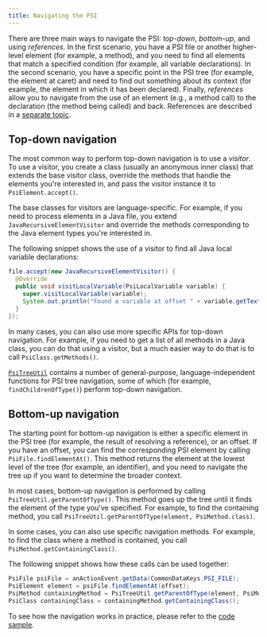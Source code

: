 ```yaml
---
title: Navigating the PSI
---
```

<!-- Copyright 2000-2020 JetBrains s.r.o. and other contributors. Use of this source code is governed by the Apache 2.0 license that can be found in the LICENSE file. -->

There are three main ways to navigate the PSI: *top-down*, *bottom-up*, and using *references*. In the first scenario, 
you have a PSI file or another higher-level element (for example, a method), and you need to find all elements that match a
specified condition (for example, all variable declarations). In the second scenario, you have a specific point
in the PSI tree (for example, the element at caret) and need to find out something about its context (for example,
the element in which it has been declared). Finally, *references* allow you to navigate from the use of an element
(e.g., a method call) to the declaration (the method being called) and back. References are described in a
[separate topic](psi_references.md).


## Top-down navigation

The most common way to perform top-down navigation is to use a *visitor*. To use a visitor, you create a class
(usually an anonymous inner class) that extends the base visitor class, override the methods that handle the elements
you're interested in, and pass the visitor instance it to `PsiElement.accept()`.

The base classes for visitors are language-specific. For example, if you need to process elements in a Java file,
you extend `JavaRecursiveElementVisitor` and override the methods corresponding to the Java element types you're
interested in. 

The following snippet shows the use of a visitor to find all Java local variable declarations:

```java
file.accept(new JavaRecursiveElementVisitor() {
  @Override
  public void visitLocalVariable(PsiLocalVariable variable) {
    super.visitLocalVariable(variable);
    System.out.println("Found a variable at offset " + variable.getTextRange().getStartOffset());
  }
});
```

In many cases, you can also use more specific APIs for top-down navigation. For example, if you need to get a list of
all methods in a Java class, you can do that using a visitor, but a much easier way to do that is to call `PsiClass.getMethods()`.

[`PsiTreeUtil`](upsource:///platform/core-api/src/com/intellij/psi/util/PsiTreeUtil.java) contains a number of
general-purpose, language-independent functions for PSI tree navigation, some of which (for example, `findChildrenOfType()`)
perform top-down navigation.

## Bottom-up navigation

The starting point for bottom-up navigation is either a specific element in the PSI tree (for example, the result of
resolving a reference), or an offset. If you have an offset, you can find the corresponding PSI element by calling
`PsiFile.findElementAt()`. This method returns the element at the lowest level of the tree (for example, an identifier),
and you need to navigate the tree up if you want to determine the broader context.

In most cases, bottom-up navigation is performed by calling `PsiTreeUtil.getParentOfType()`. This method goes up the
tree until it finds the element of the type you've specified. For example, to find the containing method, you call
`PsiTreeUtil.getParentOfType(element, PsiMethod.class)`.

In some cases, you can also use specific navigation methods. For example, to find the class where a method is contained,
you call `PsiMethod.getContainingClass()`.

The following snippet shows how these calls can be used together:

```java
PsiFile psiFile = anActionEvent.getData(CommonDataKeys.PSI_FILE);
PsiElement element = psiFile.findElementAt(offset);
PsiMethod containingMethod = PsiTreeUtil.getParentOfType(element, PsiMethod.class);
PsiClass containingClass = containingMethod.getContainingClass();
```

To see how the navigation works in practice, please refer to the 
[code sample](https://github.com/JetBrains/intellij-sdk-docs/blob/master/code_samples/psi_demo/src/main/java/org/intellij/sdk/psi/PsiNavigationDemoAction.java).

